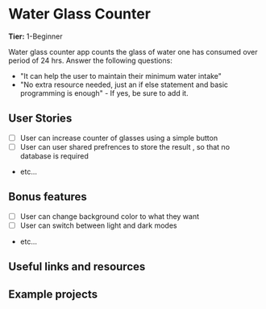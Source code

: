 # Water Glass Counter

**Tier:** 1-Beginner

Water glass counter app counts the glass of water one has consumed over period of 24 hrs.
Answer the following questions:

-   "It can help the user to maintain their minimum water intake"
-   "No extra resource needed, just an if else statement and basic programming is enough" - If yes, be sure to add it.

## User Stories

-   [ ] User can increase counter of glasses using a simple button 
-   [ ] User can user shared prefrences to store the result , so that no database is required 
-   etc...

## Bonus features

-   [ ] User can change background color to what they want
-   [ ] User can switch between light and dark modes
-   etc...

## Useful links and resources


## Example projects
